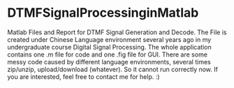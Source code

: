 # DTMFSignalProcessinginMatlab
Matlab Files and Report for DTMF Signal Generation and Decode.
The File is created under Chinese Language environment several years ago in my undergraduate course Digital Signal Processing.
The whole application contains one .m file for code and one .fig file for GUI.
There are some messy code caused by different language environments, several times zip/unzip, upload/download (whatever).
So it cannot run correctly now.
If you are interested, feel free to contact me for help. :)
